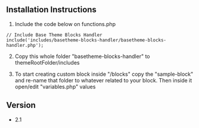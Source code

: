 ## Installation Instructions
1. Include the code below on functions.php
```
// Include Base Theme Blocks Handler
include('includes/basetheme-blocks-handler/basetheme-blocks-handler.php');
```

2. Copy this whole folder "basetheme-blocks-handler" to themeRootFolder/includes

3. To start creating custom block inside "/blocks" copy the "sample-block" and re-name that folder to whatever related to your block. Then inside it open/edit "variables.php" values


## Version
- 2.1